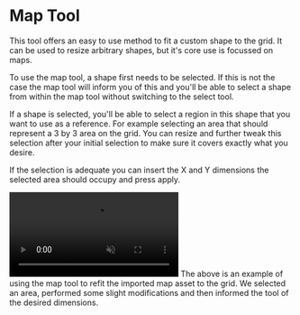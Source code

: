 # Map Tool

This tool offers an easy to use method to fit a custom shape to the grid. It can be used to resize arbitrary shapes, but it's core use is focussed on maps.

To use the map tool, a shape first needs to be selected. If this is not the case the map tool will inform you of this and you'll be able to select a shape from within the map tool without switching to the select tool.

If a shape is selected, you'll be able to select a region in this shape that you want to use as a reference. For example selecting an area that should represent a 3 by 3 area on the grid.
You can resize and further tweak this selection after your initial selection to make sure it covers exactly what you desire.

If the selection is adequate you can insert the X and Y dimensions the selected area should occupy and press apply.

<video autoplay loop muted style="max-width: 750px;">
   <source src="/assets/0.20.0/maptool.webm" type="video/webm">
   <source src="/assets/0.20.0/maptool.mp4" type="video/mp4">
</video>
The above is an example of using the map tool to refit the imported map asset to the grid.  We selected an area, performed some slight modifications and then informed the tool of the desired dimensions.
